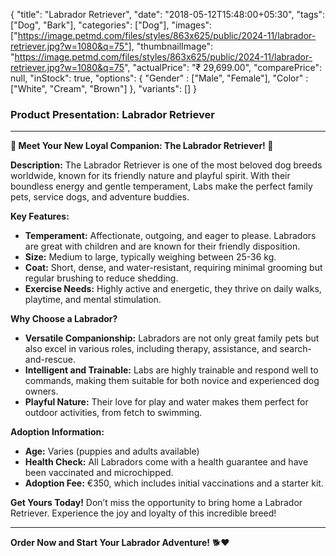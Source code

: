 {
    "title": "Labrador Retriever",
    "date": "2018-05-12T15:48:00+05:30",
    "tags": ["Dog", "Bark"],
    "categories": ["Dog"],
    "images": ["https://image.petmd.com/files/styles/863x625/public/2024-11/labrador-retriever.jpg?w=1080&q=75"],
    "thumbnailImage": "https://image.petmd.com/files/styles/863x625/public/2024-11/labrador-retriever.jpg?w=1080&q=75",
    "actualPrice": "₹ 29,699.00",
    "comparePrice": null,
    "inStock": true,
    "options": {
        "Gender" : ["Male", "Female"],
        "Color" : ["White", "Cream", "Brown"]
    },
    "variants": []
}

### Product Presentation: Labrador Retriever

---

**🐾 Meet Your New Loyal Companion: The Labrador Retriever! 🐶**

**Description:**
The Labrador Retriever is one of the most beloved dog breeds worldwide, known for its friendly nature and playful spirit. With their boundless energy and gentle temperament, Labs make the perfect family pets, service dogs, and adventure buddies.

**Key Features:**
-   **Temperament:** Affectionate, outgoing, and eager to please. Labradors are great with children and are known for their friendly disposition.
-   **Size:** Medium to large, typically weighing between 25-36 kg.
-   **Coat:** Short, dense, and water-resistant, requiring minimal grooming but regular brushing to reduce shedding.
-   **Exercise Needs:** Highly active and energetic, they thrive on daily walks, playtime, and mental stimulation.

**Why Choose a Labrador?**
-   **Versatile Companionship:** Labradors are not only great family pets but also excel in various roles, including therapy, assistance, and search-and-rescue.
-   **Intelligent and Trainable:** Labs are highly trainable and respond well to commands, making them suitable for both novice and experienced dog owners.
-   **Playful Nature:** Their love for play and water makes them perfect for outdoor activities, from fetch to swimming.

**Adoption Information:**
-   **Age:** Varies (puppies and adults available)
-   **Health Check:** All Labradors come with a health guarantee and have been vaccinated and microchipped.
-   **Adoption Fee:** €350, which includes initial vaccinations and a starter kit.

**Get Yours Today!**
Don’t miss the opportunity to bring home a Labrador Retriever. Experience the joy and loyalty of this incredible breed!

---

**Order Now and Start Your Labrador Adventure!** 🐕❤️